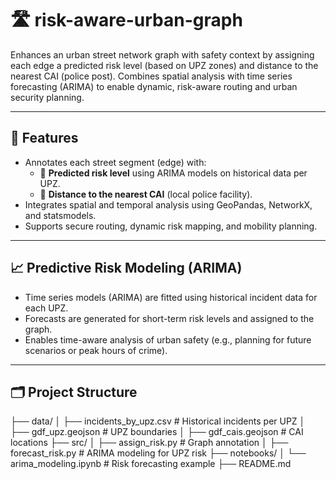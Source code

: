 # 🛣️ risk-aware-urban-graph

Enhances an urban street network graph with safety context by assigning each edge a predicted risk level (based on UPZ zones) and distance to the nearest CAI (police post). Combines spatial analysis with time series forecasting (ARIMA) to enable dynamic, risk-aware routing and urban security planning.

---

## 📌 Features

- Annotates each street segment (edge) with:
  - 🔸 **Predicted risk level** using ARIMA models on historical data per UPZ.
  - 🔹 **Distance to the nearest CAI** (local police facility).
- Integrates spatial and temporal analysis using GeoPandas, NetworkX, and statsmodels.
- Supports secure routing, dynamic risk mapping, and mobility planning.

---

## 📈 Predictive Risk Modeling (ARIMA)

- Time series models (ARIMA) are fitted using historical incident data for each UPZ.
- Forecasts are generated for short-term risk levels and assigned to the graph.
- Enables time-aware analysis of urban safety (e.g., planning for future scenarios or peak hours of crime).

---

## 🗂️ Project Structure

├── data/
│ ├── incidents_by_upz.csv # Historical incidents per UPZ
│ ├── gdf_upz.geojson # UPZ boundaries
│ ├── gdf_cais.geojson # CAI locations
├── src/
│ ├── assign_risk.py # Graph annotation
│ ├── forecast_risk.py # ARIMA modeling for UPZ risk
├── notebooks/
│ └── arima_modeling.ipynb # Risk forecasting example
├── README.md
